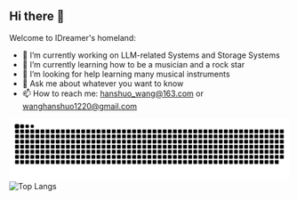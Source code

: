 ## Hi there 👋

Welcome to IDreamer's homeland:

- 🔭 I’m currently working on LLM-related Systems and Storage Systems
- 🌱 I’m currently learning how to be a musician and a rock star
- 🤔 I’m looking for help learning many musical instruments
- 💬 Ask me about whatever you want to know
- 📫 How to reach me: hanshuo_wang@163.com or wanghanshuo1220@gmail.com

![](https://raw.githubusercontent.com/fjqz177/fjqz177/main/dist/github-contribution-grid-snake.svg)
![Top Langs](https://github-readme-stats.vercel.app/api/top-langs/?username=wanghanshuo1220&layout=compact&theme=tokyonight)
